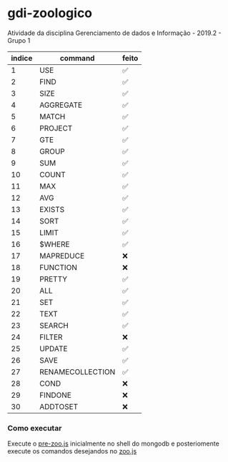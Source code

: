 # gdi-zoologico
Atividade da disciplina Gerenciamento de dados e Informação - 2019.2 - Grupo 1

| indice    | command   | feito |
| --------- | --------- | ----- |
| 1         | USE       | ✅    |
| 2         | FIND      | ✅    |
| 3         | SIZE      | ✅    |
| 4         | AGGREGATE | ✅    |
| 5         | MATCH     | ✅    |
| 6         | PROJECT   | ✅    |
| 7         | GTE       | ✅    |
| 8         | GROUP     | ✅    |
| 9         | SUM       | ✅    |
| 10        | COUNT     | ✅    |
| 11        | MAX       | ✅    |
| 12        | AVG       | ✅    |
| 13        | EXISTS    | ✅    |
| 14        | SORT      | ✅    |
| 15        | LIMIT     | ✅    |
| 16        | $WHERE    | ✅    |
| 17        | MAPREDUCE | ❌    |
| 18        | FUNCTION  | ❌    |
| 19        | PRETTY    | ✅    |
| 20        | ALL       | ✅    |
| 21        | SET       | ✅    |
| 22        | TEXT      | ✅    |
| 23        | SEARCH    | ✅    |
| 24        | FILTER    | ❌    |
| 25        | UPDATE    | ✅    |
| 26        | SAVE      | ✅    |
| 27        | RENAMECOLLECTION | ✅    |
| 28        | COND      | ❌    |
| 29        | FINDONE   | ❌    |
| 30        | ADDTOSET  | ❌    |

### Como executar

Execute o [pre-zoo.js](/pre-zoo.js) inicialmente no shell do mongodb e posteriomente execute os comandos desejandos no [zoo.js](/zoo.js) 